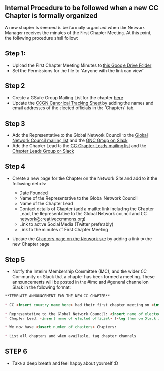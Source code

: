 ## Internal Procedure to be followed when a new CC Chapter is formally organized

A new chapter is deemed to be formally organized when the Network Manager receives the minutes of the First Chapter Meeting.
At this point, the following procedure shall follow:

## Step 1:

* Upload the First Chapter Meeting Minutes to [this Google Drive Folder](https://drive.google.com/open?id=1IY3JM7p2XL7CZ5H5jeo1AQ5ulrYZtmww)
* Set the Permissions for the file to "Anyone with the link can view"

## Step 2

* Create a GSuite Group Mailing List for the chapter [here](https://groups.google.com/a/creativecommons.org)
* Update the [CCGN Canonical Tracking Sheet](https://docs.google.com/spreadsheets/d/1TVska58E8G21ejjQwo8KxWAF10p90c-AIfQQsgM8ewg/edit?usp=sharing) by adding the names and email addresses of the elected officials in the 'Chapters' tab.

## Step 3

* Add the Representative to the Global Network Council to the [Global Network Council mailing list](https://groups.google.com/a/creativecommons.org/forum/#!forum/global-network-council) and the [GNC Group on Slack](https://creativecommons.slack.com/messages/GHFG7P6F8)
* Add the Chapter Lead to the [CC Chapter Leads mailing list](https://groups.google.com/a/creativecommons.org/forum/#!forum/cc-chapter-leads) and the [Chapter Leads Group on Slack](https://creativecommons.slack.com/messages/CE0J7TB6J)

## Step 4

* Create a new page for the Chapter on the Network Site and add to it the following details:
	* Date Founded
	* Name of the Representative to the Global Network Council
	* Name of the Chapter Lead
	* Contact details of Chapter (add a mailto: link including the Chapter Lead, the Representative to the Global Network 		council and CC network@creativecommons.org)
	* Link to active Social Media (Twitter preferably)
	* Link to the minutes of First Chapter Meeting
	
* Update the [Chapters page on the Network site](https://network.creativecommons.org/chapters/) by adding a link to the new Chapter page

## Step 5

* Notify the Interim Membership Committee (IMC), and the wider CC Community on Slack that a chapter has been formed a meeting. These announcements will be posted in the #imc and #general channel on Slack in the following format:

```markdown
**TEMPLATE ANNOUNCEMENT FOR THE NEW CC CHAPTER**

* CC <insert country name here> had their first chapter meeting on <insert date here> and elected the following officials:

* Representative to the Global Network Council: <insert name of elected official> (<tag them on Slack if they're there>)
* Chapter Lead: <insert name of elected official> (<tag them on Slack if they're there>)

* We now have <insert number of chapters> Chapters:

* List all chapters and when available, tag chapter channels
```

## STEP 6

* Take a deep breath and feel happy about yourself :D
